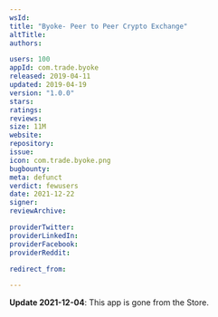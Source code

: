 ```yaml
---
wsId: 
title: "Byoke- Peer to Peer Crypto Exchange"
altTitle: 
authors:

users: 100
appId: com.trade.byoke
released: 2019-04-11
updated: 2019-04-19
version: "1.0.0"
stars: 
ratings: 
reviews: 
size: 11M
website: 
repository: 
issue: 
icon: com.trade.byoke.png
bugbounty: 
meta: defunct
verdict: fewusers
date: 2021-12-22
signer: 
reviewArchive:

providerTwitter: 
providerLinkedIn: 
providerFacebook: 
providerReddit: 

redirect_from:

---
```


**Update 2021-12-04**: This app is gone from the Store.

